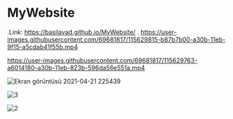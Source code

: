 # MyWebsite
.Link: https://basilavad.github.io/MyWebsite/
.
https://user-images.githubusercontent.com/69681817/115629815-b87b7b00-a30b-11eb-9f15-a5cdab41f55b.mp4


https://user-images.githubusercontent.com/69681817/115629763-a6014180-a30b-11eb-823b-596da56e551a.mp4








![Ekran görüntüsü 2021-04-21 225439](https://user-images.githubusercontent.com/69681817/115615016-12257a80-a2f7-11eb-9d89-444b7bd241d4.png)

![3](https://user-images.githubusercontent.com/69681817/115615127-3aad7480-a2f7-11eb-95be-748b0cd4e940.png)

![2](https://user-images.githubusercontent.com/69681817/115615212-5add3380-a2f7-11eb-902d-8b903221ef58.png)
